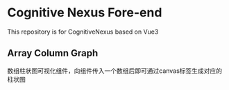 # Cognitive Nexus Fore-end

This repository is for CognitiveNexus based on Vue3

## Array Column Graph

数组柱状图可视化组件，向组件传入一个数组后即可通过canvas标签生成对应的柱状图

